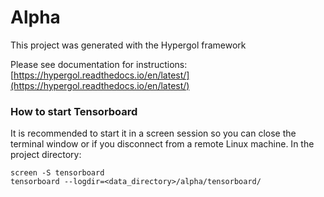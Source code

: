 # Alpha

This project was generated with the Hypergol framework

Please see documentation for instructions: [https://hypergol.readthedocs.io/en/latest/](https://hypergol.readthedocs.io/en/latest/)

<maybe this can serve as a quickstart guide>

### How to start Tensorboard

It is recommended to start it in a screen session so you can close the terminal window or if you disconnect from a remote Linux machine. In the project directory:

```
screen -S tensorboard
tensorboard --logdir=<data_directory>/alpha/tensorboard/
```
